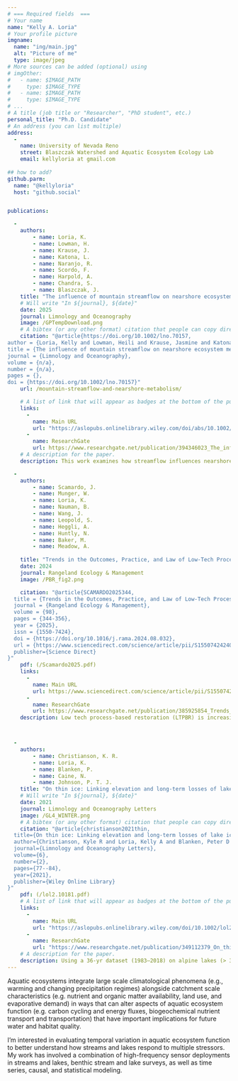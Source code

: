 ```yaml
---
# === Required fields  ===
# Your name 
name: "Kelly A. Loria"
# Your profile picture
imgname: 
  name: "ing/main.jpg"
  alt: "Picture of me"
  type: image/jpeg
# More sources can be added (optional) using 
# imgOther:
#   - name: $IMAGE_PATH
#     type: $IMAGE_TYPE
#   - name: $IMAGE_PATH
#     type: $IMAGE_TYPE
# ...
# A title (job title or "Researcher", "PhD student", etc.)
personal_title: "Ph.D. Candidate"
# An address (you can list multiple)
address: 
  - 
    name: University of Nevada Reno
    street: Blaszczak Watershed and Aquatic Ecosystem Ecology Lab
    email: kellyloria at gmail.com
 
## how to add?
github.parm:
  name: "@kellyloria"
  host: "github.social"


publications:

  - 
    authors:
        - name: Loria, K.
        - name: Lowman, H. 
        - name: Krause, J.
        - name: Katona, L.
        - name: Naranjo, R.
        - name: Scordo, F.
        - name: Harpold, A.
        - name: Chandra, S.
        - name: Blaszczak, J. 
    title: "The influence of mountain streamflow on nearshore ecosystem metabolism in a large, oligotrophic lake across a drought and a wet year"
    # Will write "In ${journal}, ${date}"
    date: 2025
    journal: Limnology and Oceanography
    image: /GPTempDownload.png
    # A bibtex (or any other format) citation that people can copy directly from the website.
    citation: "@article{https://doi.org/10.1002/lno.70157,
author = {Loria, Kelly and Lowman, Heili and Krause, Jasmine and Katona, Leon and Naranjo, Ramon and Scordo, Facundo and Harpold, Adrian and Chandra, Sudeep and Blaszczak, Joanna R.},
title = {The influence of mountain streamflow on nearshore ecosystem metabolism in a large, oligotrophic lake across a drought and a wet year},
journal = {Limnology and Oceanography},
volume = {n/a},
number = {n/a},
pages = {},
doi = {https://doi.org/10.1002/lno.70157}"
    url: /mountain-streamflow-and-nearshore-metabolism/

    # A list of link that will appear as badges at the bottom of the publication.
    links:
      -
        name: Main URL
        url: "https://aslopubs.onlinelibrary.wiley.com/doi/abs/10.1002/lno.70157"
      -
        name: ResearchGate
        url: https://www.researchgate.net/publication/394346023_The_influence_of_mountain_streamflow_on_nearshore_ecosystem_metabolism_in_a_large_oligotrophic_lake_across_a_drought_and_a_wet_year
    # A description for the paper.
    description: This work examines how streamflow influences nearshore productivity in Lake Tahoe under contrasting wet and dry years, focusing on shorelines with varying inflow levels. By evaluating streamflow for shores with large, small, or no stream inflows (four locations across two shores) during two contrasting water years (one drought and one wet), this work showed how streamflow reduces water temperature, light availability, to indirectly influence nearshore metabolism in ways that varied with inflow size.  This work underscores how oligotrophic littoral productivity varies across shorelines and in response to hydrological conditions, with streamflow and precipitation exerting contrasting effects on metabolism depending on the proximity to inflowing streams.

  - 
    authors:
        - name: Scamardo, J.
        - name: Munger, W.
        - name: Loria, K. 
        - name: Nauman, B. 
        - name: Wang, J. 
        - name: Leopold, S. 
        - name: Heggli, A.
        - name: Huntly, N.
        - name: Baker, M.
        - name: Meadow, A.
        
    title: "Trends in the Outcomes, Practice, and Law of Low-Tech Process-Based Restoration in Western Rangelands"
    date: 2024
    journal: Rangeland Ecology & Management
    image: /PBR_fig2.png

    citation: "@article{SCAMARDO2025344,
  title = {Trends in the Outcomes, Practice, and Law of Low-Tech Process-Based Restoration in Western Rangelands},
  journal = {Rangeland Ecology & Management},
  volume = {98},
  pages = {344-356},
  year = {2025},
  issn = {1550-7424},
  doi = {https://doi.org/10.1016/j.rama.2024.08.032},
  url = {https://www.sciencedirect.com/science/article/pii/S1550742424001623}, 
  publisher={Science Direct}
}"
    pdf: (/Scamardo2025.pdf)
    links:
      -
        name: Main URL
        url: https://www.sciencedirect.com/science/article/pii/S1550742424001623
      -
        name: ResearchGate
        url: https://www.researchgate.net/publication/385925854_Trends_in_the_Outcomes_Practice_and_Law_of_Low-Tech_Process-Based_Restoration_in_Western_Rangelands
    description: Low tech process-based restoration (LTPBR) is increasingly used to improve river corridor resilience to diverse stressors introduced by changing land use, climate, and water usage. However, the future of LTPBR depends on multiple physical, ecological, and social factors, including the influence of water availability on LTPBR outcomes and the legal capacity for future restoration in water-limited environments. Trends suggest that LTPBR could provide expected outcomes across western rangelands even amid changing water availability. Changes to state-level water laws and perceptions of social benefits of LTPBR could support the expansion of stream restoration in rangeland streams.



  - 
    authors:
        - name: Christianson, K. R.
        - name: Loria, K.
        - name: Blanken, P. 
        - name: Caine, N.
        - name: Johnson, P. T. J.
    title: "On thin ice: Linking elevation and long-term losses of lake ice cover"
    # Will write "In ${journal}, ${date}"
    date: 2021
    journal: Limnology and Oceanography Letters
    image: /GL4_WINTER.png
    # A bibtex (or any other format) citation that people can copy directly from the website.
    citation: "@article{christianson2021thin,
  title={On thin ice: Linking elevation and long-term losses of lake ice cover},
  author={Christianson, Kyle R and Loria, Kelly A and Blanken, Peter D and Caine, Nel and Johnson, Pieter TJ},
  journal={Limnology and Oceanography Letters},
  volume={6},
  number={2},
  pages={77--84},
  year={2021},
  publisher={Wiley Online Library}
}"
    pdf: (/lol2.10181.pdf)
    # A list of link that will appear as badges at the bottom of the publication.
    links:
      -
        name: Main URL
        url: "https://aslopubs.onlinelibrary.wiley.com/doi/10.1002/lol2.10181"
      -
        name: ResearchGate
        url: "https://www.researchgate.net/publication/349112379_On_thin_ice_Linking_elevation_and_long-term_losses_of_lake_ice_cover"
    # A description for the paper.
    description: Using a 36‐yr dataset (1983–2018) on alpine lakes (> 3000 m ASL) from the Green Lakes Valley, Colorado (GLV), we found that ice‐cover duration decreased by an average of ~ 24 d, due to both earlier ice‐off (9 d) and especially later ice‐on (15 d). Spring ice thickness also decreased by 0.88 cm yr−1. By comparison, ice‐cover duration in the GLV is decreasing ~ 50% faster than for Northern Hemisphere lakes (n = 215), which translates to an increase in open water duration ~ 2.5 times more in the GLV than the average of the Northern Hemisphere. Our analytical comparison demonstrated more rapid trends in this alpine region compared to lakes more broadly, and especially emphasized the influence of elevation on lake ice phenology.
---
```


Aquatic ecosystems integrate large scale climatological phenomena (e.g., warming and changing precipitation regimes) alongside catchment scale characteristics (e.g. nutrient and organic matter availability, land use, and evaporative demand) in ways that can alter aspects of aquatic ecosystem function (e.g. carbon cycling and energy fluxes, biogeochemical nutrient transport and transportation) that have important implications for future water and habitat quality.  

I’m interested in evaluating temporal variation in aquatic ecosystem function to better understand how streams and lakes respond to multiple stressors. My work has involved a combination of high-frequency sensor deployments in streams and lakes, benthic stream and lake surveys, as well as time series, causal, and statistical modeling.  
